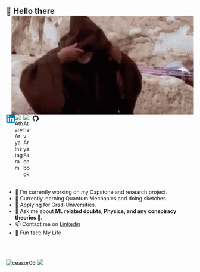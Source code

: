 ## 🗿 Hello there <img align="right" width=490 src="https://github.com/Ceasor06/Ceasor06/blob/main/obiwan-hellothere.gif" />

<a href="https://www.linkedin.com/in/atharv-arya-322663149/">
  <img align="left" alt="Atharv Arya LinkedIn" width="23px" src="https://github.com/Ceasor06/Ceasor06/blob/main/174857.png" />
</a>
<a href="https://www.github.com/Ceasor06/">
  <img alt="Atharv Arya Github" width="22px" src="https://github.com/Ceasor06/Ceasor06/blob/main/GitHub-Mark.png" />
</a>
<a href="https://www.instagram.com/ar_ya5282/?hl=en">
  <img align="left" alt="Atharv Arya Instagram" width="23px" src="https://user-images.githubusercontent.com/105945382/223475737-8c4d740b-9fce-4e50-837a-2fc2dbfd0ff8.png" />
</a>
<a href="https://www.facebook.com/profile.php?id=100085686619331">
  <img align="left" alt="Atharv Arya Facebook" width="22px" src="https://user-images.githubusercontent.com/105945382/223480513-87077368-3b5a-427b-9f47-030e15a42c47.png" />
</a>
<br clear="left"/>
</br>

- 🔭 I’m currently working on my Capstone and research project.
- 🌱 Currently learning Quantum Mechanics and doing sketches.
- 🤔 Applying for Grad-Universities. 
- 💬 Ask me about **ML related doubts, Physics, and any conspiracy theories 👀.**
- 📫 Contact me on [Linkedin](https://www.linkedin.com/in/atharv-arya-322663149?lipi=urn%3Ali%3Apage%3Ad_flagship3_profile_view_base_contact_details%3BU8V%2Fe5GYSdieBKF9zRz0Uw%3D%3D)
- 🗽 Fun fact: My Life

</br>

</br>

<p align="left"> <img src="https://github-readme-stats.vercel.app/api?username=ceasor06&show_icons=true&theme=great-gatsby" alt="ceasor06" />
  
<img width="0" src="https://visitor-badge.glitch.me/badge?page_id=ceasor06.ceasor06" />
